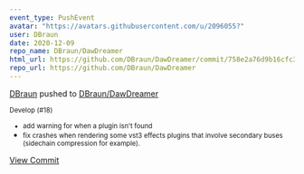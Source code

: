 ```yaml
---
event_type: PushEvent
avatar: "https://avatars.githubusercontent.com/u/2096055?"
user: DBraun
date: 2020-12-09
repo_name: DBraun/DawDreamer
html_url: https://github.com/DBraun/DawDreamer/commit/758e2a76d9b16cfc38693a1103b6522907d5bce6
repo_url: https://github.com/DBraun/DawDreamer
---
```


<a href='https://github.com/DBraun' target='_blank'>DBraun</a> pushed to <a href='https://github.com/DBraun/DawDreamer' target='_blank'>DBraun/DawDreamer</a>

<small>Develop (#18)

* add warning for when a plugin isn't found
* fix crashes when rendering some vst3 effects plugins that involve secondary buses (sidechain compression for example).</small>

<a href='https://github.com/DBraun/DawDreamer/commit/758e2a76d9b16cfc38693a1103b6522907d5bce6' target='_blank'>View Commit</a>